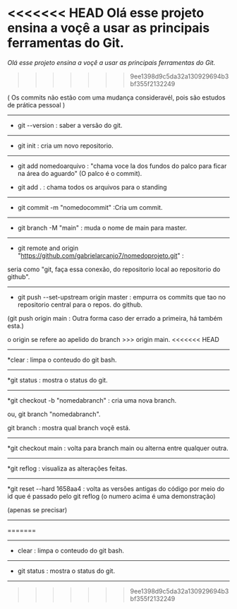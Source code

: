 <<<<<<< HEAD
Olá esse projeto ensina a voçê a usar as principais ferramentas do Git.
=======
*Olá esse projeto ensina a voçê a usar as principais ferramentas do Git.*
>>>>>>> 9ee1398d9c5da32a130929694b3bf355f2132249

( Os commits não estão com uma mudança consideravél, pois são estudos de prática pessoal )
____________________________________________


* git --version : saber a versão do git.
------------------------------------------
* git init : cria um novo repositorio.
______________________________________
* git add nomedoarquivo : "chama voce la dos fundos do palco para ficar na área do aguardo" (O palco é o commit).

* git add . : chama todos os arquivos para o standing
______________________________________
* git commit -m "nomedocommit" :Cria um commit.
_______________________________________
* git branch -M "main" : muda o nome de main para master.
_________________________________________
* git remote and origin "https://github.com/gabrielarcanjo7/nomedoprojeto.git" : 

seria como "git, faça essa conexão, do repositorio local ao repositorio do github".
________________________________________
* git push --set-upstream origin master : empurra os commits que tao no repositorio central para o repos. do github.

(git push origin main : Outra forma caso der errado a primeira, há também esta.)

o origin se refere ao apelido do branch >>> origin main.
<<<<<<< HEAD
__________________________________________
*clear : limpa o conteudo do git bash.
__________________________________________
*git status : mostra o status do git.
__________________________________________
*git checkout -b "nomedabranch" : cria uma nova branch.

ou, git branch "nomedabranch".

git branch : mostra qual branch voçê está.
__________________________________________
*git checkout main : volta para branch main ou alterna entre qualquer outra.
__________________________________________
*git reflog : visualiza as alterações feitas.
__________________________________________
*git reset --hard 1658aa4 : volta as versões antigas do código por meio do id que é passado pelo git reflog (o numero acima é uma demonstração)

(apenas se precisar)
___________________________________________
=======
_________________________________________
* clear : limpa o conteudo do git bash.
_______________________________________
* git status : mostra o status do git.
_______________________________________
>>>>>>> 9ee1398d9c5da32a130929694b3bf355f2132249
